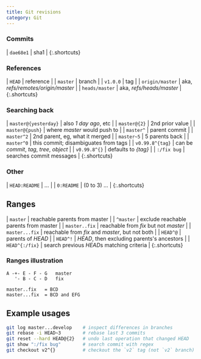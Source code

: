 ```yaml
---
title: Git revisions
category: Git
---
```


### Commits

| `dae68e1` | sha1 |
{:.shortcuts}

### References

| `HEAD` | reference |
| `master` | branch |
| `v1.0.0` | tag |
| `origin/master` | aka, *refs/remotes/origin/master* |
| `heads/master` | aka, *refs/heads/master* |
{:.shortcuts}

### Searching back

| `master@{yesterday}` | also *1 day ago*, etc |
| `master@{2}` | 2nd prior value |
| `master@{push}` | where *master* would push to |
| `master^` | parent commit |
| `master^2` | 2nd parent, eg, what it merged |
| `master~5` | 5 parents back |
| `master^0` | this commit; disambiguates from tags |
| `v0.99.8^{tag}` | can be *commit*, *tag*, *tree*, *object* |
| `v0.99.8^{}` | defaults to *{tag}* |
| `:/fix bug` | searches commit messages |
{:.shortcuts}

### Other

| `HEAD:README` | ... |
| `0:README` | (0 to 3) ... |
{:.shortcuts}

## Ranges

| `master` | reachable parents from master |
| `^master` | exclude reachable parents from master |
| `master..fix` | reachable from *fix* but not *master* |
| `master...fix` | reachable from *fix* and *master*, but not both |
| `HEAD^@` | parents of *HEAD* |
| `HEAD^!` | *HEAD*, then excluding parents's ancestors |
| `HEAD^{:/fix}` | search previous *HEAD*s matching criteria |
{:.shortcuts}

### Ranges illustration

```nohighlight
A -+- E - F - G   master
   '- B - C - D   fix

master..fix   = BCD
master...fix  = BCD and EFG
```

## Example usages

```sh
git log master...develop    # inspect differences in branches
git rebase -i HEAD~3        # rebase last 3 commits
git reset --hard HEAD@{2}   # undo last operation that changed HEAD
git show ":/fix bug"        # search commit with regex
git checkout v2^{}          # checkout the `v2` tag (not `v2` branch)
```
